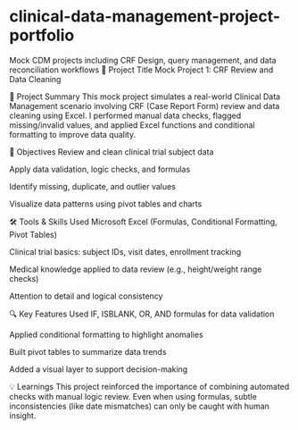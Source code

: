 # clinical-data-management-project-portfolio
Mock CDM projects including CRF Design, query management, and data reconciliation workflows
📌 Project Title
Mock Project 1: CRF Review and Data Cleaning

📂 Project Summary
This mock project simulates a real-world Clinical Data Management scenario involving CRF (Case Report Form) review and data cleaning using Excel. I performed manual data checks, flagged missing/invalid values, and applied Excel functions and conditional formatting to improve data quality.

🎯 Objectives
Review and clean clinical trial subject data

Apply data validation, logic checks, and formulas

Identify missing, duplicate, and outlier values

Visualize data patterns using pivot tables and charts

🛠️ Tools & Skills Used
Microsoft Excel (Formulas, Conditional Formatting, Pivot Tables)

Clinical trial basics: subject IDs, visit dates, enrollment tracking

Medical knowledge applied to data review (e.g., height/weight range checks)

Attention to detail and logical consistency

🔍 Key Features
Used IF, ISBLANK, OR, AND formulas for data validation

Applied conditional formatting to highlight anomalies

Built pivot tables to summarize data trends

Added a visual layer to support decision-making

💡 Learnings
This project reinforced the importance of combining automated checks with manual logic review. Even when using formulas, subtle inconsistencies (like date mismatches) can only be caught with human insight.
